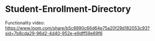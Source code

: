 # Student-Enrollment-Directory

Functionality video:
https://www.loom.com/share/b5c8890c66d64e75a20f29d182053c93?sid=7b8cda29-96d2-4d40-952e-e9dff59e69f6
